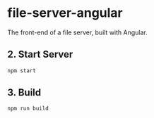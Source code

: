 # file-server-angular
The front-end of a file server, built with Angular.

## 2. Start Server
```sh
npm start
```

## 3. Build
```sh
npm run build
```

